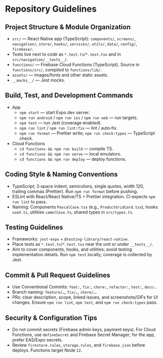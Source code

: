 # Repository Guidelines

## Project Structure & Module Organization
- `src/` — React Native app (TypeScript): `components/`, `screens/`, `navigation/`, `store/`, `hooks/`, `services/`, `utils/`, `data/`, `config/`, `firebase/`.
- Tests live next to code as `*.test.ts`/`*.test.tsx` and in `src/navigation/__tests__/`.
- `functions/` — Firebase Cloud Functions (TypeScript). Source in `functions/src/`, compiled to `functions/lib/`.
- `assets/` — images/fonts and other static assets.
- `__mocks__/` — Jest mocks.

## Build, Test, and Development Commands
- App
  - `npm start` — start Expo dev server.
  - `npm run android` / `npm run ios` / `npm run web` — run targets.
  - `npm test` — run Jest (coverage enabled).
  - `npm run lint` / `npm run lint:fix` — lint / auto‑fix.
  - `npm run format` — Prettier write; `npm run check:types` — TypeScript check.
- Cloud Functions
  - `cd functions && npm run build` — compile TS.
  - `cd functions && npm run serve` — local emulators.
  - `cd functions && npm run deploy` — deploy functions.

## Coding Style & Naming Conventions
- TypeScript; 2‑space indent, semicolons, single quotes, width 120, trailing commas (Prettier). Run `npm run format` before pushing.
- ESLint with React/React Native/TS + Prettier integration. CI expects `npm run lint` to pass.
- Naming: Components `PascalCase.tsx` (e.g., `ProductGridCard.tsx`), hooks `useX.ts`, utilities `camelCase.ts`, shared types in `src/types.ts`.

## Testing Guidelines
- Frameworks: `jest-expo` + `@testing-library/react-native`.
- Place tests as `*.test.ts`/`*.test.tsx` near the unit or under `__tests__/`.
- Aim to cover components, hooks, and utilities; avoid testing implementation details. Run `npm test` locally; coverage is collected by Jest.

## Commit & Pull Request Guidelines
- Use Conventional Commits: `feat:`, `fix:`, `chore:`, `refactor:`, `test:`, `docs:`.
- Branch naming: `feature/…`, `fix/…`, `chore/…`.
- PRs: clear description, scope, linked issues, and screenshots/GIFs for UI changes. Ensure `npm run lint`, `npm test`, and `npm run check:types` pass.

## Security & Configuration Tips
- Do not commit secrets (Firebase admin keys, payment keys). For Cloud Functions, use `defineSecret` and Firebase Secret Manager; for the app, prefer EAS/Expo secrets.
- Review `firestore.rules`, `storage.rules`, and `firebase.json` before deploys. Functions target Node `22`.

